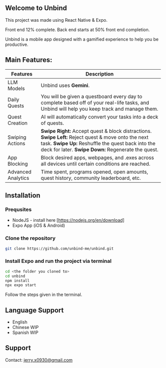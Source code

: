 ## Welcome to Unbind

This project was made using React Native & Expo.

Front end 12% complete.
Back end starts at 50% front end completion.

Unbind is a mobile app designed with a gamified experience to help you be productive.

## Main Features:

| Features           | Description                                                                                                                                                                                                       |
| ------------------ | ----------------------------------------------------------------------------------------------------------------------------------------------------------------------------------------------------------------- |
| LLM Models         | Unbind uses **Gemini**.                                                                                                                                                                                           |
| Daily Quests       | You will be given a questboard every day to complete based off of your real-life tasks, and Unbind will help you keep track and manage them.                                                                      |
| Quest Creation     | AI will automatically convert your tasks into a deck of quests.                                                                                                                                                   |
| Swiping Actions    | **Swipe Right:** Accept quest & block distractions. **Swipe Left:** Reject quest & move onto the next task. **Swipe Up:** Reshuffle the quest back into the deck for later. **Swipe Down:** Regenerate the quest. |
| App Blocking       | Block desired apps, webpages, and .exes across all devices until certain conditions are reached.                                                                                                                  |
| Advanced Analytics | Time spent, programs opened, open amounts, quest history, community leaderboard, etc.                                                                                                                             |

## Installation

### Prequsites

- NodeJS - install here [https://nodejs.org/en/download]
- Expo App (iOS & Android)

### Clone the repository

```bash
git clone https://github.com/unbind-me/unbind.git
```

### Install Expo and run the project via terminal

```bash
cd <the folder you cloned to>
cd unbind
npm install
npx expo start
```

Follow the steps given in the terminal.

## Language Support

- English
- Chinese WIP
- Spanish WIP

## Support

Contact: jerry.x0930@gmail.com
